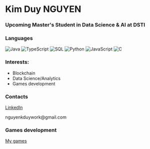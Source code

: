 <h1> Kim Duy NGUYEN </h1>
<h3> Upcoming Master's Student in Data Science & AI at DSTI </h3>

### Languages

![Java](https://img.shields.io/badge/-Java-000?&logo=Java&logoColor=007396)
![TypeScript](https://img.shields.io/badge/-TypeScript-000?&logo=TypeScript)
![SQL](https://img.shields.io/badge/-SQL-000?&logo=MySQL)
![Python](https://img.shields.io/badge/-Python-000?&logo=Python)
![JavaScript](https://img.shields.io/badge/-JavaScript-000?&logo=JavaScript)
![C](https://img.shields.io/badge/-C-000?&logo=C)

<h3> Interests: </h3>
<ul>
  <li> Blockchain </li>
  <li> Data Science/Analytics </li>
  <li> Games development </li>
</ul>

### Contacts

<a href="https://www.linkedin.com/in/duynguyenkim"> LinkedIn </a>
<p> nguyenkduywork@gmail.com </p>

### Games development

<a href="https://nguyenkduy.itch.io"> My games </a>
